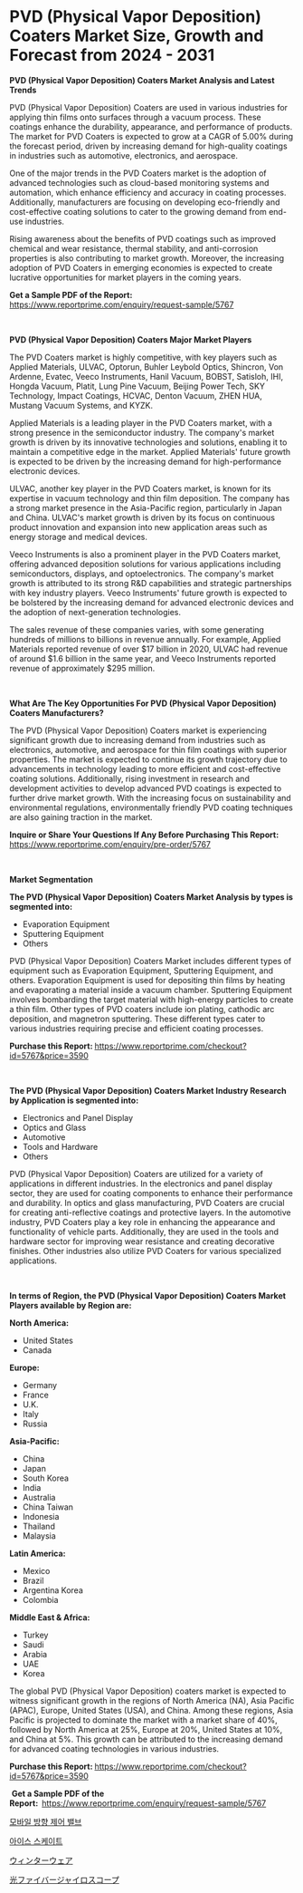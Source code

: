 <p><h1>PVD (Physical Vapor Deposition) Coaters Market Size, Growth and Forecast from 2024 - 2031</h1></p><p><strong>PVD (Physical Vapor Deposition) Coaters Market Analysis and Latest Trends</strong></p>
<p><p>PVD (Physical Vapor Deposition) Coaters are used in various industries for applying thin films onto surfaces through a vacuum process. These coatings enhance the durability, appearance, and performance of products. The market for PVD Coaters is expected to grow at a CAGR of 5.00% during the forecast period, driven by increasing demand for high-quality coatings in industries such as automotive, electronics, and aerospace.</p><p>One of the major trends in the PVD Coaters market is the adoption of advanced technologies such as cloud-based monitoring systems and automation, which enhance efficiency and accuracy in coating processes. Additionally, manufacturers are focusing on developing eco-friendly and cost-effective coating solutions to cater to the growing demand from end-use industries.</p><p>Rising awareness about the benefits of PVD coatings such as improved chemical and wear resistance, thermal stability, and anti-corrosion properties is also contributing to market growth. Moreover, the increasing adoption of PVD Coaters in emerging economies is expected to create lucrative opportunities for market players in the coming years.</p></p>
<p><strong>Get a Sample PDF of the Report:&nbsp;</strong> <a href="https://www.reportprime.com/enquiry/request-sample/5767">https://www.reportprime.com/enquiry/request-sample/5767</a></p>
<p>&nbsp;</p>
<p><strong>PVD (Physical Vapor Deposition) Coaters Major Market Players</strong></p>
<p><p>The PVD Coaters market is highly competitive, with key players such as Applied Materials, ULVAC, Optorun, Buhler Leybold Optics, Shincron, Von Ardenne, Evatec, Veeco Instruments, Hanil Vacuum, BOBST, Satisloh, IHI, Hongda Vacuum, Platit, Lung Pine Vacuum, Beijing Power Tech, SKY Technology, Impact Coatings, HCVAC, Denton Vacuum, ZHEN HUA, Mustang Vacuum Systems, and KYZK.</p><p>Applied Materials is a leading player in the PVD Coaters market, with a strong presence in the semiconductor industry. The company's market growth is driven by its innovative technologies and solutions, enabling it to maintain a competitive edge in the market. Applied Materials' future growth is expected to be driven by the increasing demand for high-performance electronic devices.</p><p>ULVAC, another key player in the PVD Coaters market, is known for its expertise in vacuum technology and thin film deposition. The company has a strong market presence in the Asia-Pacific region, particularly in Japan and China. ULVAC's market growth is driven by its focus on continuous product innovation and expansion into new application areas such as energy storage and medical devices.</p><p>Veeco Instruments is also a prominent player in the PVD Coaters market, offering advanced deposition solutions for various applications including semiconductors, displays, and optoelectronics. The company's market growth is attributed to its strong R&D capabilities and strategic partnerships with key industry players. Veeco Instruments' future growth is expected to be bolstered by the increasing demand for advanced electronic devices and the adoption of next-generation technologies.</p><p>The sales revenue of these companies varies, with some generating hundreds of millions to billions in revenue annually. For example, Applied Materials reported revenue of over $17 billion in 2020, ULVAC had revenue of around $1.6 billion in the same year, and Veeco Instruments reported revenue of approximately $295 million.</p></p>
<p>&nbsp;</p>
<p><strong>What Are The Key Opportunities For PVD (Physical Vapor Deposition) Coaters Manufacturers?</strong></p>
<p><p>The PVD (Physical Vapor Deposition) Coaters market is experiencing significant growth due to increasing demand from industries such as electronics, automotive, and aerospace for thin film coatings with superior properties. The market is expected to continue its growth trajectory due to advancements in technology leading to more efficient and cost-effective coating solutions. Additionally, rising investment in research and development activities to develop advanced PVD coatings is expected to further drive market growth. With the increasing focus on sustainability and environmental regulations, environmentally friendly PVD coating techniques are also gaining traction in the market.</p></p>
<p><strong>Inquire or Share Your Questions If Any Before Purchasing This Report:</strong> <a href="https://www.reportprime.com/enquiry/pre-order/5767">https://www.reportprime.com/enquiry/pre-order/5767</a></p>
<p>&nbsp;</p>
<p><strong>Market Segmentation</strong></p>
<p><strong>The PVD (Physical Vapor Deposition) Coaters Market Analysis by types is segmented into:</strong></p>
<p><ul><li>Evaporation Equipment</li><li>Sputtering Equipment</li><li>Others</li></ul></p>
<p><p>PVD (Physical Vapor Deposition) Coaters Market includes different types of equipment such as Evaporation Equipment, Sputtering Equipment, and others. Evaporation Equipment is used for depositing thin films by heating and evaporating a material inside a vacuum chamber. Sputtering Equipment involves bombarding the target material with high-energy particles to create a thin film. Other types of PVD coaters include ion plating, cathodic arc deposition, and magnetron sputtering. These different types cater to various industries requiring precise and efficient coating processes.</p></p>
<p><strong>Purchase this Report:&nbsp;</strong><a href="https://www.reportprime.com/checkout?id=5767&price=3590">https://www.reportprime.com/checkout?id=5767&price=3590</a></p>
<p>&nbsp;</p>
<p><strong>The PVD (Physical Vapor Deposition) Coaters Market Industry Research by Application is segmented into:</strong></p>
<p><ul><li>Electronics and Panel Display</li><li>Optics and Glass</li><li>Automotive</li><li>Tools and Hardware</li><li>Others</li></ul></p>
<p><p>PVD (Physical Vapor Deposition) Coaters are utilized for a variety of applications in different industries. In the electronics and panel display sector, they are used for coating components to enhance their performance and durability. In optics and glass manufacturing, PVD Coaters are crucial for creating anti-reflective coatings and protective layers. In the automotive industry, PVD Coaters play a key role in enhancing the appearance and functionality of vehicle parts. Additionally, they are used in the tools and hardware sector for improving wear resistance and creating decorative finishes. Other industries also utilize PVD Coaters for various specialized applications.</p></p>
<p>&nbsp;</p>
<p><strong>In terms of Region, the PVD (Physical Vapor Deposition) Coaters Market Players available by Region are:</strong></p>
<p>
    <p> <strong> North America: </strong>
        <ul>
            <li>United States</li>
            <li>Canada</li>
        </ul>
        </p> 
    <p> <strong> Europe: </strong>
        <ul>
            <li>Germany</li>
            <li>France</li>
            <li>U.K.</li>
            <li>Italy</li>
            <li>Russia</li>
        </ul>
        </p> 
    <p> <strong> Asia-Pacific: </strong>
        <ul>
            <li>China</li>
            <li>Japan</li>
            <li>South Korea</li>
            <li>India</li>
            <li>Australia</li>
            <li>China Taiwan</li>
            <li>Indonesia</li>
            <li>Thailand</li>
            <li>Malaysia</li>
        </ul>
        </p> 
    <p> <strong> Latin America: </strong>
        <ul>
            <li>Mexico</li>
            <li>Brazil</li>
            <li>Argentina Korea</li>
            <li>Colombia</li>
        </ul>
        </p> 
    <p> <strong> Middle East & Africa: </strong>
        <ul>
            <li>Turkey</li>
            <li>Saudi</li>
            <li>Arabia</li>
            <li>UAE</li>
            <li>Korea</li>
        </ul>
    </p>
    </p>
<p><p>The global PVD (Physical Vapor Deposition) coaters market is expected to witness significant growth in the regions of North America (NA), Asia Pacific (APAC), Europe, United States (USA), and China. Among these regions, Asia Pacific is projected to dominate the market with a market share of 40%, followed by North America at 25%, Europe at 20%, United States at 10%, and China at 5%. This growth can be attributed to the increasing demand for advanced coating technologies in various industries.</p></p>
<p><strong>Purchase this Report: </strong><a href="https://www.reportprime.com/checkout?id=5767&price=3590">https://www.reportprime.com/checkout?id=5767&price=3590</a></p>
<p>&nbsp;<strong>Get a Sample PDF of the Report:&nbsp;&nbsp;</strong><a href="https://www.reportprime.com/enquiry/request-sample/5767">https://www.reportprime.com/enquiry/request-sample/5767</a></p>
<p><strong></strong></p>
<p><p><a href="https://medium.com/@daveblock56/%EB%AA%A8%EB%B0%94%EC%9D%BC-%EB%B0%A9%ED%96%A5-%EC%A0%9C%EC%96%B4-%EB%B0%B8%EB%B8%8C-%EC%8B%9C%EC%9E%A5-%EA%B7%9C%EB%AA%A8%EB%8A%94-%EA%B8%80%EB%A1%9C%EB%B2%8C-%EC%82%B0%EC%97%85%EC%97%90%EC%84%9C-%EA%B0%80%EC%9E%A5-%EC%A2%8B%EC%9D%80-%EB%A7%88%EC%BC%80%ED%8C%85-%EC%B1%84%EB%84%90%EC%9D%84-%EB%B3%B4%EC%97%AC%EC%A4%8D%EB%8B%88%EB%8B%A4-fcaf565284c7">모바일 방향 제어 밸브</a></p><p><a href="https://medium.com/@maryamsipes/%EC%95%84%EC%9D%B4%EC%8A%A4-%EC%8A%A4%EC%BC%80%EC%9D%B4%ED%8A%B8-%EC%8B%9C%EC%9E%A5-%ED%8A%B8%EB%A0%8C%EB%93%9C-%EB%B0%8F-%EC%8B%9C%EC%9E%A5-%EB%B6%84%EC%84%9D%EC%9D%80-2024-2031%EB%85%84-%EA%B8%B0%EA%B0%84%EC%9D%84-%EC%98%88%EC%B8%A1%ED%95%A9%EB%8B%88%EB%8B%A4-f17ff61fde4b">아이스 스케이트</a></p><p><a href="https://medium.com/@teridactyl90/%E5%86%AC%E7%94%A8%E5%93%81%E5%B8%82%E5%A0%B4-2031%E5%B9%B4%E3%81%BE%E3%81%A7%E3%81%AE%E6%88%90%E5%8A%9F%E3%81%99%E3%82%8B%E3%83%93%E3%82%B8%E3%83%8D%E3%82%B9%E6%88%A6%E7%95%A5%E3%81%AE%E9%8D%B5-28e7e64463ea">ウィンターウェア</a></p><p><a href="https://medium.com/@addyserr7687/%E3%83%95%E3%82%A1%E3%82%A4%E3%83%90%E3%83%BC%E3%82%AA%E3%83%97%E3%83%86%E3%82%A3%E3%83%83%E3%82%AF%E3%82%B8%E3%83%A3%E3%82%A4%E3%83%AD%E3%82%B9%E3%82%B3%E3%83%BC%E3%83%97%E5%B8%82%E5%A0%B4%E8%AA%BF%E6%9F%BB%E3%83%AC%E3%83%9D%E3%83%BC%E3%83%88-%E3%81%9D%E3%81%AE%E6%AD%B4%E5%8F%B2%E3%81%A82031%E5%B9%B4%E3%81%BE%E3%81%A7%E3%81%AE%E4%BA%88%E6%B8%AC-bd252d1a54e5">光ファイバージャイロスコープ</a></p></p>